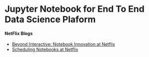 # Jupyter Notebook for End To End Data Science Plaform

#### NetFlix Blogs
- [Beyond Interactive: Notebook Innovation at Netflix](https://medium.com/netflix-techblog/scheduling-notebooks-348e6c14cfd6)
- [Scheduling Notebooks at Netflix](https://medium.com/netflix-techblog/scheduling-notebooks-348e6c14cfd6)
